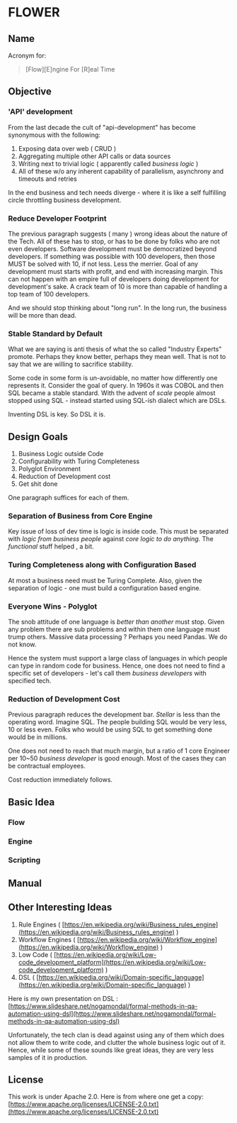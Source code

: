 # FLOWER 

## Name 
Acronym for:
> [Flow][E]ngine For [R]eal Time

## Objective

### 'API' development 

From the last decade the cult of "api-development" has become synonymous with the following:

1. Exposing data over web ( CRUD )
2. Aggregating multiple other API calls or data sources 
3. Writing next to trivial logic ( apparently called *business logic* ) 
4. All of these w/o any inherent capability of parallelism, asynchrony and timeouts and retries 

In the end business and tech needs diverge - where it is like a self fulfilling circle
throttling business development. 

### Reduce Developer Footprint 

The previous paragraph suggests ( many ) wrong ideas about the nature of the Tech.
All of these has to stop, or has to be done by folks who are not even developers.
Software development must be democratized beyond developers.
If something was possible with 100 developers, then those MUST be solved with 10, if not less.
Less the merrier.
Goal of any development must starts with profit, and end with increasing margin.
This can not happen with an empire full of developers doing development for development's sake.
A crack team of 10 is more than capable of handling a top team of 100 developers.

And we should stop thinking about "long run". In the long run, the business will be more than dead.

### Stable Standard by Default  

What we are saying is anti thesis of what the so called "Industry Experts" promote.
Perhaps they know better, perhaps they mean well. That is not to say that we are willing to sacrifice stability.

Some code in some form is un-avoidable, no matter how differently one represents it.
Consider the goal of query. In 1960s it was COBOL and then SQL became a stable standard.
With the advent of *scale* people almost stopped using SQL - instead started using SQL-ish dialect which are DSLs.

Inventing DSL is key. So DSL it is.

## Design Goals

1. Business Logic outside Code 
2. Configurability with Turing Completeness 
3. Polyglot Environment 
4. Reduction of Development cost 
5. Get shit done

One paragraph suffices for each of them.

### Separation of Business from Core Engine 

Key issue of loss of dev time is logic is inside code.
This must be separated with *logic from business people* against *core logic to do anything*.
The *functional* stuff helped , a bit.

### Turing Completeness along with Configuration Based 

At most a business need must be Turing Complete. 
Also, given the separation of logic - one must build a configuration based engine.

### Everyone Wins - Polyglot

The snob attitude of one language is *better than another* must stop.
Given any problem there are sub problems and within them one language must trump others.
Massive data processing ? Perhaps you need Pandas. We do not know. 

Hence the system must support a large class of languages in which people can type in random code for business.
Hence, one does not need to find a specific set of developers - let's call them *business developers* with specified tech.

### Reduction of Development Cost

Previous paragraph reduces the development bar. *Stellar* is less than the operating word.
Imagine SQL. The people building SQL would be very less, 10 or less even.
Folks who would be using SQL to get something done would be in millions.

One does not need to reach that much margin, but a ratio of 1 core Engineer per 10~50 *business developer* is good enough.
Most of the cases they can be contractual employees.

Cost reduction immediately follows.



## Basic Idea 

### Flow 

### Engine 

### Scripting 

## Manual 


## Other Interesting Ideas

1. Rule Engines ( [https://en.wikipedia.org/wiki/Business_rules_engine](https://en.wikipedia.org/wiki/Business_rules_engine) )
2. Workflow Engines (  [https://en.wikipedia.org/wiki/Workflow_engine](https://en.wikipedia.org/wiki/Workflow_engine) ) 
3. Low Code (  [https://en.wikipedia.org/wiki/Low-code_development_platform](https://en.wikipedia.org/wiki/Low-code_development_platform) )
4. DSL ( [https://en.wikipedia.org/wiki/Domain-specific_language](https://en.wikipedia.org/wiki/Domain-specific_language)  )

Here is my own presentation on DSL :  
[https://www.slideshare.net/nogamondal/formal-methods-in-qa-automation-using-dsl](https://www.slideshare.net/nogamondal/formal-methods-in-qa-automation-using-dsl)


Unfortunately, the tech clan is dead against using any of them which does not allow them to write code, 
and clutter the whole business logic out of it.
Hence, while some of these sounds like great ideas, they are very less samples of it in production.


## License 

This work is under Apache 2.0.
Here is from where one get a copy:
[https://www.apache.org/licenses/LICENSE-2.0.txt](https://www.apache.org/licenses/LICENSE-2.0.txt)






